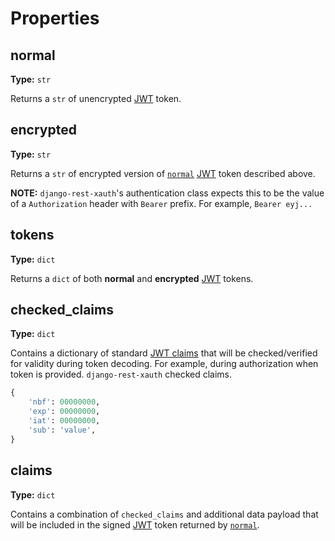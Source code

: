 # Properties

## normal
**Type:** `str`

Returns a `str` of unencrypted [JWT][jwt-url] token.

## encrypted
**Type:** `str`

Returns a `str` of encrypted version of [`normal`](#normal) [JWT][jwt-url] token described above.

**NOTE:** `django-rest-xauth`'s authentication class expects this to be the value of a `Authorization` header with
`Bearer` prefix. For example, `Bearer eyj...`

## tokens
**Type:** `dict`

Returns a `dict` of both **normal** and **encrypted** [JWT][jwt-url] tokens.

## checked_claims
**Type:** `dict`

Contains a dictionary of standard [JWT claims][jwt-std-claims-url] that will be checked/verified for validity during
token decoding. For example, during authorization when token is provided. `django-rest-xauth` checked claims.

```python
{
    'nbf': 00000000,
    'exp': 00000000,
    'iat': 00000000,
    'sub': 'value',
}
```

## claims
**Type:** `dict`

Contains a combination of `checked_claims` and additional data payload that will be included in the signed
[JWT][jwt-url] token returned by [`normal`](#normal).

[jwt-url]: https://jwt.io/
[jwt-std-claims-url]: https://www.iana.org/assignments/jwt/jwt.xhtml